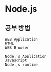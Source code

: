 # Node.js
## 공부 방법
```
WEB Application
HTML
WEB Browser
```

```
Node.js Application
Javascript
Node.js runtime
```